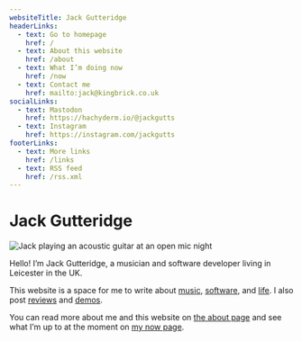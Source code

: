 ```yaml
---
websiteTitle: Jack Gutteridge
headerLinks:
  - text: Go to homepage
    href: /
  - text: About this website
    href: /about
  - text: What I’m doing now
    href: /now
  - text: Contact me
    href: mailto:jack@kingbrick.co.uk
socialLinks:
  - text: Mastodon
    href: https://hachyderm.io/@jackgutts
  - text: Instagram
    href: https://instagram.com/jackgutts
footerLinks:
  - text: More links
    href: /links
  - text: RSS feed
    href: /rss.xml
---
```

# Jack Gutteridge

![Jack playing an acoustic guitar at an open mic night](/img/jack-guitar-profile.jpg)

Hello! I’m Jack Gutteridge, a musician and software developer living in Leicester in the UK.

This website is a space for me to write about [music](/music), [software](/software), and [life](/life). I also post [reviews](/reviews) and [demos](/demos).

You can read more about me and this website on [the about page](/about) and see what I’m up to at the moment on [my now page](/now).
